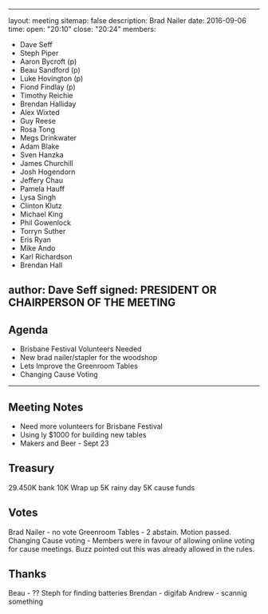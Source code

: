   ---
layout: meeting
sitemap: false
description: Brad Nailer
date: 2016-09-06
time:
  open: "20:10"
  close: "20:24"
members:
  - Dave Seff
  - Steph Piper
  - Aaron Bycroft (p)
  - Beau Sandford (p)
  - Luke Hovington (p)
  - Fiond Findlay (p)
  - Timothy Reichie
  - Brendan Halliday
  - Alex Wixted
  - Guy Reese
  - Rosa Tong
  - Megs Drinkwater
  - Adam Blake
  - Sven Hanzka
  - James Churchill
  - Josh Hogendorn
  - Jeffery Chau
  - Pamela Hauff
  - Lysa Singh
  - Clinton Klutz
  - Michael King
  - Phil Gowenlock
  - Torryn Suther
  - Eris Ryan
  - Mike Ando
  - Karl Richardson
  - Brendan Hall

author: Dave Seff
signed: PRESIDENT OR CHAIRPERSON OF THE MEETING
---

## Agenda

 - Brisbane Festival Volunteers Needed
 - New brad nailer/stapler for the woodshop
 - Lets Improve the Greenroom Tables
 - Changing Cause Voting

---

## Meeting Notes

 - Need more volunteers for Brisbane Festival
 - Using ly $1000 for building new tables
 - Makers and Beer -  Sept 23

## Treasury
29.450K bank
10K Wrap up
5K rainy day
5K cause funds

## Votes
Brad Nailer - no vote
Greenroom Tables -  2 abstain. Motion passed.
Changing Cause voting - Members were in favour of allowing online voting for cause meetings. Buzz pointed out this was already allowed in the rules.

## Thanks
Beau - ??
Steph for finding batteries
Brendan - digifab
Andrew - scannig something
